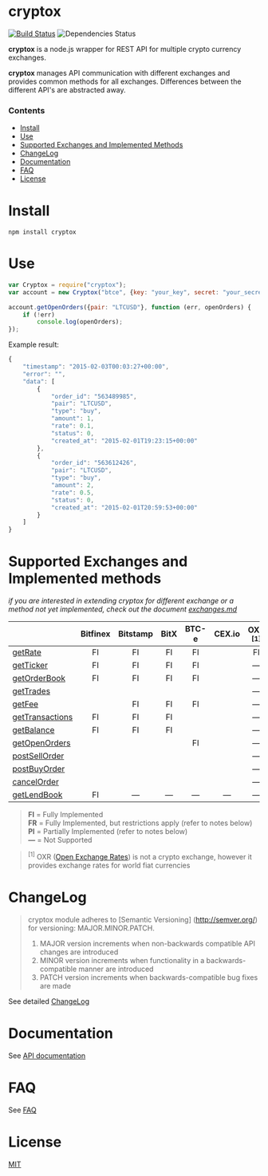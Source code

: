 cryptox
=======
[![Build Status](https://travis-ci.org/dutu/cryptox.svg)](https://travis-ci.org/dutu/cryptox/) ![Dependencies Status](https://david-dm.org/dutu/cryptox.svg)


**cryptox** is a node.js wrapper for REST API for multiple crypto currency exchanges.

**cryptox** manages API communication with different exchanges and  provides common methods for all exchanges. Differences between the different API's are abstracted away.


### Contents
* [Install](#install)
* [Use](#use)
* [Supported Exchanges and Implemented Methods](#supported-exchanges-and-implemented-methods)
* [ChangeLog](#changelog)
* [Documentation](#documentation)
* [FAQ](#faq)
* [License](#license) 



# Install #

    npm install cryptox



# Use #

```js
var Cryptox = require("cryptox");
var account = new Cryptox("btce", {key: "your_key", secret: "your_secret"});
	
account.getOpenOrders({pair: "LTCUSD"}, function (err, openOrders) {
    if (!err)
	    console.log(openOrders);
});
```

Example result:
```js
{
    "timestamp": "2015-02-03T00:03:27+00:00",
    "error": "",
    "data": [
        {
            "order_id": "563489985",
            "pair": "LTCUSD",
            "type": "buy",
            "amount": 1,
            "rate": 0.1,
            "status": 0,
            "created_at": "2015-02-01T19:23:15+00:00"
        },
        {
            "order_id": "563612426",
            "pair": "LTCUSD",
            "type": "buy",
            "amount": 2,
            "rate": 0.5,
            "status": 0,
            "created_at": "2015-02-01T20:59:53+00:00"
        }        
    ]
}
```



# Supported Exchanges and Implemented methods #
*if you are interested in extending cryptox for different exchange or a method not yet implemented, check out the document [exchanges.md](exchanges.md)*

|                                                            |Bitfinex|Bitstamp      |BitX|BTC-e|CEX.io|OXR <sup>[1]</sup>| 
|   ---                                                      |  :-:   |  :-:         |:-: | :-: | :-:  |    :-:        |
|[getRate](docs/api_documentation.md#getrate)                |   FI   |   FI         | FI | FI  |      |     FI        | 
|[getTicker](docs/api_documentation.md#getticker)            |   FI   |   FI         | FI | FI  |      |      —        |
|[getOrderBook](docs/api_documentation.md#getorderbook)      |   FI   |   FI         | FI | FI  |      |      —        |
|[getTrades](docs/api_documentation.md#gettrades)            |        |              |    |     |      |      —        |
|[getFee](docs/api_documentation.md#getfee)                  |        |   FI         | FI | FI  |      |      —        |
|[getTransactions](docs/api_documentation.md#gettransactions)|   FI   |   FI         | FI |     |      |      —        |
|[getBalance](docs/api_documentation.md#getbalance)          |   FI   |   FI         | FI |     |      |      —        |
|[getOpenOrders](docs/api_documentation.md#getopenorders)    |        |              |    | FI  |      |      —        |
|[postSellOrder](docs/api_documentation.md#postsellorder)    |        |              |    |     |      |      —        |
|[postBuyOrder](docs/api_documentation.md#postbuyorder)      |        |              |    |     |      |      —        |
|[cancelOrder](docs/api_documentation.md#cancelorder)        |        |              |    |     |      |      —        |
|[getLendBook](docs/api_documentation.md#getlendbook)        |   FI   |    —         | —  |  —  |  —   |      —        |

> **FI** = Fully Implemented  
> **FR** = Fully Implemented, but restrictions apply (refer to notes below)  
> **PI** = Partially Implemented (refer to notes below)  
> **—** = Not Supported    

><sup>[1]</sup> OXR ([Open Exchange Rates](https://openexchangerates.org/)) is not a crypto exchange, however it provides exchange rates for world fiat currencies     



# ChangeLog

> cryptox module adheres to [Semantic Versioning] (http://semver.org/) for versioning: MAJOR.MINOR.PATCH.  
> 1. MAJOR version increments when non-backwards compatible API changes are introduced  
> 2. MINOR version increments when functionality in a backwards-compatible manner are introduced  
> 3. PATCH version increments when backwards-compatible bug fixes are made  


See detailed [ChangeLog](CHANGELOG.md)


# Documentation

See [API documentation](docs/api_documentation.md)

# FAQ

See [FAQ](docs/faq.md)

# License #

[MIT](LICENSE)